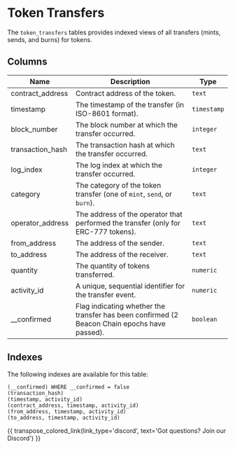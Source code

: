 # Token Transfers

The `token_transfers` tables provides indexed views of all transfers (mints, sends, and burns) for tokens.

## Columns
| Name                | Description                                                                 | Type        |
| --------- | --------- | --------------------------------------------------------------------------- |
| contract_address | Contract address of the token. | `text` |
| timestamp | The timestamp of the transfer (in ISO-8601 format). | `timestamp` |
| block_number | The block number at which the transfer occurred. | `integer` |
| transaction_hash | The transaction hash at which the transfer occurred. | `text` |
| log_index | The log index at which the transfer occurred. | `integer` |
| category | The category of the token transfer (one of `mint`, `send`, or `burn`). | `text` |
| operator_address | The address of the operator that performed the transfer (only for ERC-777 tokens). | `text` |
| from_address | The address of the sender. | `text` |
| to_address | The address of the receiver. | `text` |
| quantity | The quantity of tokens transferred. | `numeric` |
| activity_id | A unique, sequential identifier for the transfer event. | `numeric` |
| __confirmed | Flag indicating whether the transfer has been confirmed (2 Beacon Chain epochs have passed). | `boolean` |

## Indexes
The following indexes are available for this table:
```
(__confirmed) WHERE __confirmed = false
(transaction_hash)
(timestamp, activity_id)
(contract_address, timestamp, activity_id)
(from_address, timestamp, activity_id)
(to_address, timestamp, activity_id)
```

{{ transpose_colored_link(link_type='discord', text='Got questions?  Join our Discord') }}
